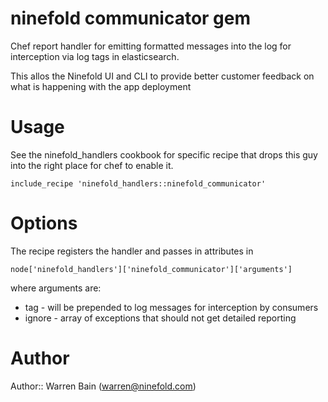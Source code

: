 # ninefold communicator gem

Chef report handler for emitting formatted messages into the
log for interception via log tags in elasticsearch.

This allos the Ninefold UI and CLI to provide better customer
feedback on what is happening with the app deployment

# Usage

See the ninefold\_handlers cookbook for specific recipe that
drops this guy into the right place for chef to enable it.

    include_recipe 'ninefold_handlers::ninefold_communicator'

# Options

The recipe registers the handler and passes in attributes in

    node['ninefold_handlers']['ninefold_communicator']['arguments']

where arguments are:

* tag    - will be prepended to log messages for interception by consumers
* ignore - array of exceptions that should not get detailed reporting

# Author

Author:: Warren Bain (warren@ninefold.com)
